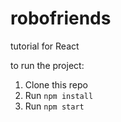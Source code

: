 # robofriends
tutorial for React

to run the project:

1. Clone this repo
2. Run `npm install`
3. Run `npm start`

